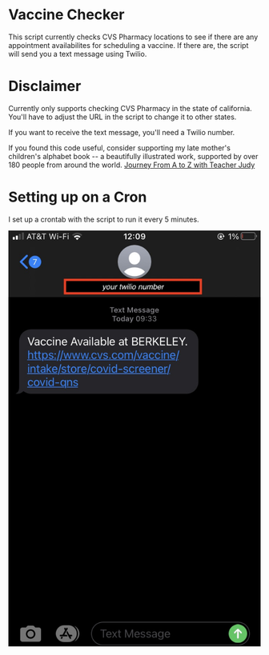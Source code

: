 # Vaccine Checker
This script currently checks CVS Pharmacy locations to see if there are any appointment availabilites for scheduling a vaccine. If there are, the script will send you a text message using Twilio.

# Disclaimer
Currently only supports checking CVS Pharmacy in the state of california. You'll have to adjust the URL in the script to change it to other states.

If you want to receive the text message, you'll need a Twilio number.

If you found this code useful, consider supporting my late mother's children's alphabet book -- a beautifully illustrated work, supported by over 180 people from around the world. [Journey From A to Z with Teacher Judy](https://teacherjudy.com)

# Setting up on a Cron
I set up a crontab with the script to run it every 5 minutes. 

![alt text](message_screenshot.jpg "Text Message Screenshot")

